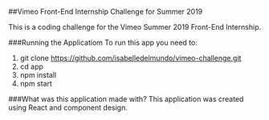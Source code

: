 ##Vimeo Front-End Internship Challenge for Summer 2019

This is a coding challenge for the Vimeo Summer 2019 Front-End Internship. 

###Running the Applicatiom
To run this app you need to:

1. git clone https://github.com/isabelledelmundo/vimeo-challenge.git
2. cd app
3. npm install
4. npm start

###What was this application made with?
This application was created using React and component design. 